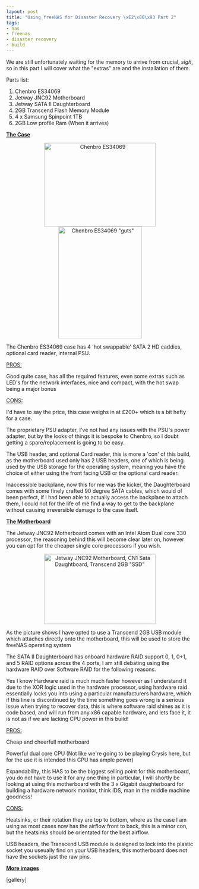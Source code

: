 ```yaml
--- 
layout: post
title: "Using freeNAS for Disaster Recovery \xE2\x80\x93 Part 2"
tags: 
- nas
- freenas
- disaster recovery
- build
---
```

We are still unfortunately waiting for the memory to arrive from crucial, *sigh*, so in this part I will cover what the "extras" are and the installation of them.

Parts list:
<ol>
	<li>Chenbro ES34069</li>
	<li>Jetway JNC92 Motherboard</li>
	<li>Jetway SATA II Daughterboard</li>
	<li>2GB Transcend Flash Memory Module</li>
	<li>4 x Samsung Spinpoint 1TB</li>
	<li>2GB Low profile Ram (When it arrives)</li>
</ol>
<span style="text-decoration: underline;"><strong>The Case</strong></span>
<p style="text-align: center;"><img class="size-medium wp-image-717 aligncenter" title="Chenbro ES34069" src="http://www.saiweb.co.ukturbo.paulstamatiou.com/uploads/2009/07/IMG_0216-300x225.jpg" alt="Chenbro ES34069" width="300" height="225" /><img class="size-medium wp-image-718 aligncenter" title="Chenbro ES34069 &quot;guts&quot;" src="http://www.saiweb.co.ukturbo.paulstamatiou.com/uploads/2009/07/IMG_0217-225x300.jpg" alt="Chenbro ES34069 &quot;guts&quot;" width="225" height="300" /></p>

The Chenbro ES34069 case has 4 'hot swappable' SATA 2 HD caddies, optional card reader, internal PSU.

<span style="text-decoration: underline;">PROS:</span>

Good quite case, has all the required features, even some extras such as LED's for the network interfaces, nice and compact, with the hot swap being a major bonus

<span style="text-decoration: underline;">CONS:</span>

I'd have to say the price, this case weighs in at £200+ which is a bit hefty for a case.

The proprietary PSU adapter, I've not had any issues with the PSU's power adapter, but by the looks of things it is bespoke to Chenbro, so I doubt getting a spare/replacement is going to be easy.

The USB header, and optional Card reader, this is more a 'con' of this build, as the motherboard used only has 2 USB headers, one of which is being used by the USB storage for the operating system, meaning you have the choice of either using the front facing USB or the optional card reader.

Inaccessible backplane, now this for me was the kicker, the Daughterboard comes with some finely crafted 90 degree SATA cables, which would of been perfect, if I had been able to actually access the backplane to attach them, I could not for the life of me find a way to get to the backplane without causing irreversible damage to the case itself.

<span style="text-decoration: underline;"><strong>The Motherboard</strong></span>

The Jetway JNC92 Motherboard comes with an Intel Atom Dual core 330 processor, the reasoning behind this will become clear later on, however you can opt for the cheaper single core processors if you wish.
<p style="text-align: center;"><img class="size-medium wp-image-716 aligncenter" title="Jetway JNC92 Motherboard, CN1 Sata Daughtboard, Transcend 2GB &quot;SSD&quot;" src="http://www.saiweb.co.ukturbo.paulstamatiou.com/uploads/2009/07/IMG_0214-300x188.jpg" alt="Jetway JNC92 Motherboard, CN1 Sata Daughtboard, Transcend 2GB &quot;SSD&quot;" width="300" height="188" /></p>

As the picture shows I have opted to use a Transcend 2GB USB module which attaches directly onto the motherboard, this will be used to store the freeNAS operating system

The SATA II Daughterboard has onboard hardware RAID support 0, 1, 0+1, and 5 RAID options across the 4 ports, I am still debating using the hardware RAID over Software RAID for the following reasons.

Yes I know Hardware raid is much much faster however as I understand it due to the XOR logic used in the hardware processor, using hardware raid essentially locks you into using a particular manufacturers hardware, which if this line is discontinued by the time something goes wrong is a serious issue when trying to recover data, this is where software raid shines as it is code based, and will run from any x86 capable hardware, and lets face it, it is not as if we are lacking CPU power in this build!

<span style="text-decoration: underline;">PROS:</span>

Cheap and cheerfull motherboard

Powerful dual core CPU (Not like we're going to be playing Crysis here, but for the use it is intended this CPU has ample power)

Expandability, this HAS to be the biggest selling point for this motherboard, you do not have to use it for any one thing in particular, I will shortly be looking at using this motherboard with the 3 x Gigabit daughterboard for building a hardware network monitor, think IDS, man in the middle machine goodness!

<span style="text-decoration: underline;">CONS:</span>

Heatsinks, or their rotation they are top to bottom, where as the case I am using as most cases now has the airflow front to back, this is a minor con, but the heatsinks should be orientated for the best airflow.

USB headers, the Transcend USB module is designed to lock into the plastic socket you useually find on your USB headers, this motherboard does not have the sockets just the raw pins.

<strong><span style="text-decoration: underline;">More images</span></strong>

[gallery]

